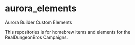 # aurora_elements
Aurora Builder Custom Elements

This repositories is for homebrew items and elements for the RealDungeonBros Campaigns.
